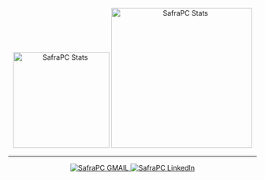 <div>
  <p align="center">
  <span>
    <img src="https://github-readme-stats.vercel.app/api?username=safrapc&show_icons=true&theme=react" alt="SafraPC Stats" height=195 />
  </span>
  <span>
    <img src="https://github-readme-stats.vercel.app/api/top-langs?username=safrapc&layout=default&card_width=500&&show_icons=true&theme=react&langs_count=10" alt="SafraPC Stats" height=285 />
  </span>
</p>
    </div>
<hr/>
<p align="center">
  <a href="mailto:leandrosafra.jconectada@gmail.com">
    <img src="https://img.shields.io/badge/-Gmail-c14438?style=flat-square&logo=Gmail&logoColor=0000&color=black&link=mailto:leandrosafra.jconectada@gmail.com" alt="SafraPC GMAIL" />
  
  </a>
  <a href="https://www.linkedin.com/in/leandrosz134/">
    <img src="https://img.shields.io/badge/-Linkedin-6633cc?style=flat-square&logo=Linkedin&logoColor=blue&color=black&link=https://github.com/safrapc" alt="SafraPC LinkedIn"/>
</p>



<!--
**SafraPC/SafraPC** is a ✨ _special_ ✨ repository because its `README.md` (this file) appears on your GitHub profile.

Here are some ideas to get you started:
### Hi there 👋
- 🔭 I’m currently working on ...
- 🌱 I’m currently learning ...
- 👯 I’m looking to collaborate on ...
- 🤔 I’m looking for help with ...
- 💬 Ask me about ...
- 📫 How to reach me: ...
- 😄 Pronouns: ...
- ⚡ Fun fact: ...
-->
